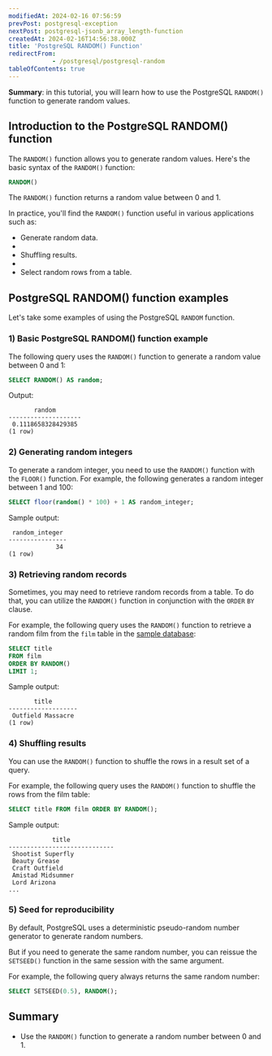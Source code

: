 ```yaml
---
modifiedAt: 2024-02-16 07:56:59
prevPost: postgresql-exception
nextPost: postgresql-jsonb_array_length-function
createdAt: 2024-02-16T14:56:38.000Z
title: 'PostgreSQL RANDOM() Function'
redirectFrom: 
            - /postgresql/postgresql-random
tableOfContents: true
---
```



**Summary**: in this tutorial, you will learn how to use the PostgreSQL `RANDOM()` function to generate random values.

## Introduction to the PostgreSQL RANDOM() function

The `RANDOM()` function allows you to generate random values. Here's the basic syntax of the `RANDOM()` function:

```sql
RANDOM()
```

The `RANDOM()` function returns a random value between 0 and 1.

In practice, you'll find the `RANDOM()` function useful in various applications such as:

- Generate random data.
-
- Shuffling results.
-
- Select random rows from a table.

## PostgreSQL RANDOM() function examples

Let's take some examples of using the PostgreSQL `RANDOM` function.

### 1) Basic PostgreSQL RANDOM() function example

The following query uses the `RANDOM()` function to generate a random value between 0 and 1:

```sql
SELECT RANDOM() AS random;
```

Output:

```
       random
--------------------
 0.1118658328429385
(1 row)
```

### 2) Generating random integers

To generate a random integer, you need to use the `RANDOM()` function with the `FLOOR()` function. For example, the following generates a random integer between 1 and 100:

```sql
SELECT floor(random() * 100) + 1 AS random_integer;
```

Sample output:

```
 random_integer
----------------
             34
(1 row)
```

### 3) Retrieving random records

Sometimes, you may need to retrieve random records from a table. To do that, you can utilize the `RANDOM()` function in conjunction with the `ORDER` `BY` clause.

For example, the following query uses the `RANDOM()` function to retrieve a random film from the `film` table in the [sample database](/postgresql/postgresql-getting-started/postgresql-sample-database):

```sql
SELECT title
FROM film
ORDER BY RANDOM()
LIMIT 1;
```

Sample output:

```
       title
-------------------
 Outfield Massacre
(1 row)
```

### 4) Shuffling results

You can use the `RANDOM()` function to shuffle the rows in a result set of a query.

For example, the following query uses the `RANDOM()` function to shuffle the rows from the film table:

```sql
SELECT title FROM film ORDER BY RANDOM();
```

Sample output:

```
            title
-----------------------------
 Shootist Superfly
 Beauty Grease
 Craft Outfield
 Amistad Midsummer
 Lord Arizona
...
```

### 5) Seed for reproducibility

By default, PostgreSQL uses a deterministic pseudo-random number generator to generate random numbers.

But if you need to generate the same random number, you can reissue the `SETSEED()` function in the same session with the same argument.

For example, the following query always returns the same random number:

```sql
SELECT SETSEED(0.5), RANDOM();
```

## Summary

- Use the `RANDOM()` function to generate a random number between 0 and 1.
